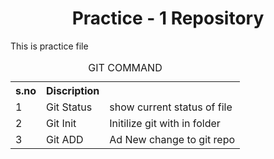 
<h1 align=center>
Practice - 1 Repository   
</h1>
<p>
  This is practice file
</p>
<table align=center>
  <caption>GIT COMMAND</caption>
  <tr>
    <th>s.no</th>
    <th>Discription</th>
</tr>
<tr>
<td>1</td>
  <td>Git Status</td>
  <td>show current status of file</td>
</tr>
  <tr>
<td>2</td>
  <td>Git Init</td>
  <td>Initilize git with in folder </td>
    
  </tr>
  <tr>
    <td>3</td>
  <td>Git ADD</td>
  <td>Ad New change to git repo</td>

  </tr>
</table>

